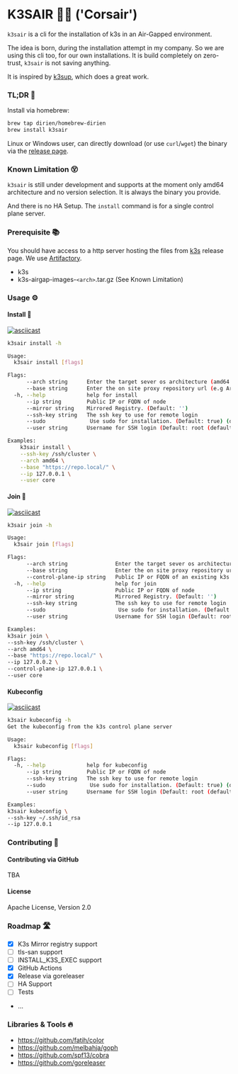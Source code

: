# K3SAIR 🏴‍☠️️ ('Corsair')

`k3sair` is a cli for the installation of k3s in an Air-Gapped environment.

The idea is born, during the installation attempt in my company. So we are using this cli too, for our own
installations. It is build completely on zero-trust, `k3sair` is not saving anything. 

It is inspired by [k3sup](https://github.com/alexellis/k3sup), which does a great work.

### TL;DR 🚀

Install via homebrew:
```bash
brew tap dirien/homebrew-dirien
brew install k3sair
```

Linux or Windows user, can directly download (or use `curl`/`wget`) the binary via the [release page](https://github.com/dirien/k3sair-cli/releases).

### Known Limitation 😵

`k3sair` is still under development and supports at the moment only amd64 architecture and no version selection. It is
always the binary you provide.

And there is no HA Setup. The `install` command is for a single control plane server.

### Prerequisite 📚

You should have access to a http server hosting the files from [k3s](https://github.com/k3s-io/k3s) release page. We use [Artifactory](https://jfrog.com/).

- k3s
- k3s-airgap-images-`<arch>`.tar.gz (See Known Limitation)

### Usage ⚙️

#### Install 💾

[![asciicast](https://asciinema.org/a/420950.svg)](https://asciinema.org/a/420950)

```bash
k3sair install -h

Usage:
  k3sair install [flags]

Flags:
      --arch string      Enter the target sever os architecture (amd64 supported atm)
      --base string      Enter the on site proxy repository url (e.g Artifactory)
  -h, --help             help for install
      --ip string        Public IP or FQDN of node
      --mirror string    Mirrored Registry. (Default: '')
      --ssh-key string   The ssh key to use for remote login
      --sudo              Use sudo for installation. (Default: true) (default true)
      --user string      Username for SSH login (Default: root (default "root")

Examples:
    k3sair install \
    --ssh-key /ssh/cluster \
    --arch amd64 \
    --base "https://repo.local/" \
    --ip 127.0.0.1 \
    --user core
```

#### Join 🚪

[![asciicast](https://asciinema.org/a/420961.svg)](https://asciinema.org/a/420961)

```bash
k3sair join -h   

Usage:
  k3sair join [flags]

Flags:
      --arch string               Enter the target sever os architecture (amd64 supported atm)
      --base string               Enter the on site proxy repository url (e.g Artifactory)
      --control-plane-ip string   Public IP or FQDN of an existing k3s server
  -h, --help                      help for join
      --ip string                 Public IP or FQDN of node
      --mirror string             Mirrored Registry. (Default: '')
      --ssh-key string            The ssh key to use for remote login
      --sudo                       Use sudo for installation. (Default: true) (default true)
      --user string               Username for SSH login (Default: root (default "root")

Examples:
k3sair join \
--ssh-key /ssh/cluster \
--arch amd64 \
--base "https://repo.local/" \
--ip 127.0.0.2 \
--control-plane-ip 127.0.0.1 \
--user core
```

#### Kubeconfig

[![asciicast](https://asciinema.org/a/420965.svg)](https://asciinema.org/a/420965)

```bash
k3sair kubeconfig -h
Get the kubeconfig from the k3s control plane server

Usage:
  k3sair kubeconfig [flags]

Flags:
  -h, --help             help for kubeconfig
      --ip string        Public IP or FQDN of node
      --ssh-key string   The ssh key to use for remote login
      --sudo              Use sudo for installation. (Default: true) (default true)
      --user string      Username for SSH login (Default: root (default "root")

Examples:
k3sair kubeconfig \
--ssh-key ~/.ssh/id_rsa
--ip 127.0.0.1
```

### Contributing 🤝

#### Contributing via GitHub

TBA

#### License

Apache License, Version 2.0

### Roadmap 🛣️

- [x] K3s Mirror registry support
- [ ] tls-san support
- [ ] INSTALL_K3S_EXEC support
- [x] GitHub Actions
- [x] Release via goreleaser
- [ ] HA Support
- [ ] Tests  
- ...

### Libraries & Tools 🔥

- https://github.com/fatih/color
- https://github.com/melbahja/goph
- https://github.com/spf13/cobra
- https://github.com/goreleaser
